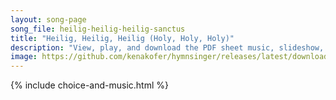 ```yaml
---
layout: song-page
song_file: heilig-heilig-heilig-sanctus
title: "Heilig, Heilig, Heilig (Holy, Holy, Holy)"
description: "View, play, and download the PDF sheet music, slideshow, and audio. Lyrics: Heilig, heilig, heilig, heilig ist der Herr!   Heilig, heilig, heilig, heilig ist nur er!  Er, der nie begonnen, or, der immer war, ewig ist und walte... german english christian 4part"
image: https://github.com/kenakofer/hymnsinger/releases/latest/download/heilig-heilig-heilig-sanctus-trad.png
---
```


{% include choice-and-music.html %}